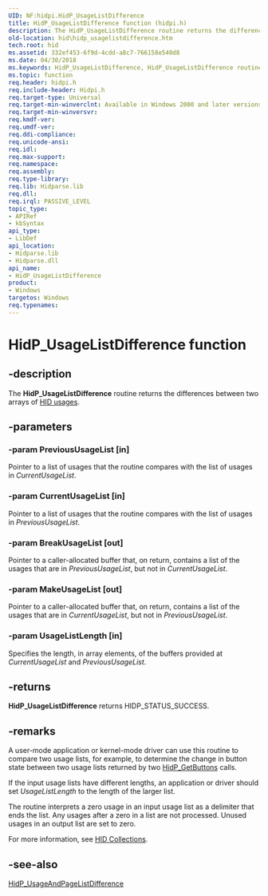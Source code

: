 ```yaml
---
UID: NF:hidpi.HidP_UsageListDifference
title: HidP_UsageListDifference function (hidpi.h)
description: The HidP_UsageListDifference routine returns the differences between two arrays of HID usages.
old-location: hid\hidp_usagelistdifference.htm
tech.root: hid
ms.assetid: 332ef453-6f9d-4cdd-a8c7-766158e540d8
ms.date: 04/30/2018
ms.keywords: HidP_UsageListDifference, HidP_UsageListDifference routine [Human Input Devices], hid.hidp_usagelistdifference, hidfunc_91cbddd2-90f6-4784-9f1d-6d9bf8be35d3.xml, hidpi/HidP_UsageListDifference
ms.topic: function
req.header: hidpi.h
req.include-header: Hidpi.h
req.target-type: Universal
req.target-min-winverclnt: Available in Windows 2000 and later versions of Windows.
req.target-min-winversvr: 
req.kmdf-ver: 
req.umdf-ver: 
req.ddi-compliance: 
req.unicode-ansi: 
req.idl: 
req.max-support: 
req.namespace: 
req.assembly: 
req.type-library: 
req.lib: Hidparse.lib
req.dll: 
req.irql: PASSIVE_LEVEL
topic_type:
- APIRef
- kbSyntax
api_type:
- LibDef
api_location:
- Hidparse.lib
- Hidparse.dll
api_name:
- HidP_UsageListDifference
product:
- Windows
targetos: Windows
req.typenames: 
---
```


# HidP_UsageListDifference function


## -description


The <b>HidP_UsageListDifference</b> routine returns the differences between two arrays of <a href="https://msdn.microsoft.com/84fed314-3554-4291-b51c-734d874a4bab">HID usages</a>.


## -parameters




### -param PreviousUsageList [in]

Pointer to a list of usages that the routine compares with the list of usages in <i>CurrentUsageList</i>.


### -param CurrentUsageList [in]

Pointer to a list of usages that the routine compares with the list of usages in <i>PreviousUsageList</i>.


### -param BreakUsageList [out]

Pointer to a caller-allocated buffer that, on return, contains a list of the usages that are in <i>PreviousUsageList</i>, but not in <i>CurrentUsageList</i>.


### -param MakeUsageList [out]

Pointer to a caller-allocated buffer that, on return, contains a list of the usages that are in <i>CurrentUsageList</i>, but not in <i>PreviousUsageList</i>.


### -param UsageListLength [in]

Specifies the length, in array elements, of the buffers provided at <i>CurrentUsageList </i>and <i>PreviousUsageList</i>.


## -returns



<b>HidP_UsageListDifference</b> returns HIDP_STATUS_SUCCESS.




## -remarks



A user-mode application or kernel-mode driver can use this routine to compare two usage lists, for example, to determine the change in button state between two usage lists returned by two <a href="https://msdn.microsoft.com/library/windows/hardware/ff539708">HidP_GetButtons</a> calls.

If the input usage lists have different lengths, an application or driver should set <i>UsageListLength</i> to the length of the larger list.

The routine interprets a zero usage in an input usage list as a delimiter that ends the list. Any usages after a zero in a list are not processed. Unused usages in an output list are set to zero.

For more information, see <a href="https://msdn.microsoft.com/2d3efb38-4eba-43db-8cff-9fac30209952">HID Collections</a>. 




## -see-also




<a href="https://msdn.microsoft.com/library/windows/hardware/ff539824">HidP_UsageAndPageListDifference</a>
 

 

